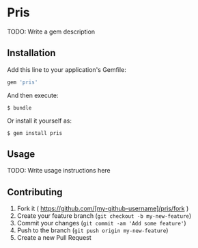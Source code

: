 # Pris

TODO: Write a gem description

## Installation

Add this line to your application's Gemfile:

```ruby
gem 'pris'
```

And then execute:

    $ bundle

Or install it yourself as:

    $ gem install pris

## Usage

TODO: Write usage instructions here

## Contributing

1. Fork it ( https://github.com/[my-github-username]/pris/fork )
2. Create your feature branch (`git checkout -b my-new-feature`)
3. Commit your changes (`git commit -am 'Add some feature'`)
4. Push to the branch (`git push origin my-new-feature`)
5. Create a new Pull Request
